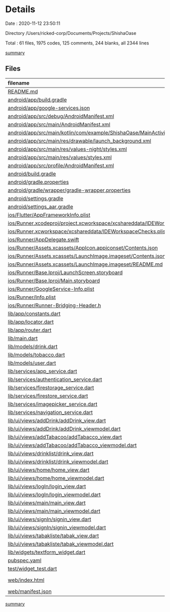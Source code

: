 # Details

Date : 2020-11-12 23:50:11

Directory /Users/ricked-corp/Documents/Projects/ShishaOase

Total : 61 files,  1975 codes, 125 comments, 244 blanks, all 2344 lines

[summary](results.md)

## Files
| filename | language | code | comment | blank | total |
| :--- | :--- | ---: | ---: | ---: | ---: |
| [README.md](/README.md) | Markdown | 10 | 0 | 7 | 17 |
| [android/app/build.gradle](/android/app/build.gradle) | Groovy | 51 | 3 | 14 | 68 |
| [android/app/google-services.json](/android/app/google-services.json) | JSON | 40 | 0 | 0 | 40 |
| [android/app/src/debug/AndroidManifest.xml](/android/app/src/debug/AndroidManifest.xml) | XML | 4 | 3 | 1 | 8 |
| [android/app/src/main/AndroidManifest.xml](/android/app/src/main/AndroidManifest.xml) | XML | 32 | 11 | 2 | 45 |
| [android/app/src/main/kotlin/com/example/ShishaOase/MainActivity.kt](/android/app/src/main/kotlin/com/example/ShishaOase/MainActivity.kt) | kotlin | 4 | 0 | 3 | 7 |
| [android/app/src/main/res/drawable/launch_background.xml](/android/app/src/main/res/drawable/launch_background.xml) | XML | 4 | 7 | 2 | 13 |
| [android/app/src/main/res/values-night/styles.xml](/android/app/src/main/res/values-night/styles.xml) | XML | 9 | 9 | 1 | 19 |
| [android/app/src/main/res/values/styles.xml](/android/app/src/main/res/values/styles.xml) | XML | 9 | 9 | 1 | 19 |
| [android/app/src/profile/AndroidManifest.xml](/android/app/src/profile/AndroidManifest.xml) | XML | 4 | 3 | 1 | 8 |
| [android/build.gradle](/android/build.gradle) | Groovy | 28 | 0 | 5 | 33 |
| [android/gradle.properties](/android/gradle.properties) | Properties | 4 | 0 | 1 | 5 |
| [android/gradle/wrapper/gradle-wrapper.properties](/android/gradle/wrapper/gradle-wrapper.properties) | Properties | 5 | 1 | 1 | 7 |
| [android/settings.gradle](/android/settings.gradle) | Groovy | 8 | 0 | 4 | 12 |
| [android/settings_aar.gradle](/android/settings_aar.gradle) | Groovy | 1 | 0 | 1 | 2 |
| [ios/Flutter/AppFrameworkInfo.plist](/ios/Flutter/AppFrameworkInfo.plist) | XML | 26 | 0 | 1 | 27 |
| [ios/Runner.xcodeproj/project.xcworkspace/xcshareddata/IDEWorkspaceChecks.plist](/ios/Runner.xcodeproj/project.xcworkspace/xcshareddata/IDEWorkspaceChecks.plist) | XML | 8 | 0 | 1 | 9 |
| [ios/Runner.xcworkspace/xcshareddata/IDEWorkspaceChecks.plist](/ios/Runner.xcworkspace/xcshareddata/IDEWorkspaceChecks.plist) | XML | 8 | 0 | 1 | 9 |
| [ios/Runner/AppDelegate.swift](/ios/Runner/AppDelegate.swift) | Swift | 12 | 0 | 2 | 14 |
| [ios/Runner/Assets.xcassets/AppIcon.appiconset/Contents.json](/ios/Runner/Assets.xcassets/AppIcon.appiconset/Contents.json) | JSON | 122 | 0 | 1 | 123 |
| [ios/Runner/Assets.xcassets/LaunchImage.imageset/Contents.json](/ios/Runner/Assets.xcassets/LaunchImage.imageset/Contents.json) | JSON | 23 | 0 | 1 | 24 |
| [ios/Runner/Assets.xcassets/LaunchImage.imageset/README.md](/ios/Runner/Assets.xcassets/LaunchImage.imageset/README.md) | Markdown | 3 | 0 | 2 | 5 |
| [ios/Runner/Base.lproj/LaunchScreen.storyboard](/ios/Runner/Base.lproj/LaunchScreen.storyboard) | XML | 36 | 1 | 1 | 38 |
| [ios/Runner/Base.lproj/Main.storyboard](/ios/Runner/Base.lproj/Main.storyboard) | XML | 25 | 1 | 1 | 27 |
| [ios/Runner/GoogleService-Info.plist](/ios/Runner/GoogleService-Info.plist) | XML | 36 | 0 | 0 | 36 |
| [ios/Runner/Info.plist](/ios/Runner/Info.plist) | XML | 47 | 0 | 1 | 48 |
| [ios/Runner/Runner-Bridging-Header.h](/ios/Runner/Runner-Bridging-Header.h) | C++ | 1 | 0 | 1 | 2 |
| [lib/app/constants.dart](/lib/app/constants.dart) | Dart | 6 | 1 | 2 | 9 |
| [lib/app/locator.dart](/lib/app/locator.dart) | Dart | 28 | 0 | 4 | 32 |
| [lib/app/router.dart](/lib/app/router.dart) | Dart | 50 | 0 | 4 | 54 |
| [lib/main.dart](/lib/main.dart) | Dart | 49 | 0 | 4 | 53 |
| [lib/models/drink.dart](/lib/models/drink.dart) | Dart | 16 | 0 | 4 | 20 |
| [lib/models/tobacco.dart](/lib/models/tobacco.dart) | Dart | 19 | 0 | 4 | 23 |
| [lib/models/user.dart](/lib/models/user.dart) | Dart | 13 | 0 | 4 | 17 |
| [lib/services/app_service.dart](/lib/services/app_service.dart) | Dart | 56 | 0 | 15 | 71 |
| [lib/services/authentication_service.dart](/lib/services/authentication_service.dart) | Dart | 47 | 0 | 7 | 54 |
| [lib/services/firestorage_service.dart](/lib/services/firestorage_service.dart) | Dart | 17 | 0 | 5 | 22 |
| [lib/services/firestore_service.dart](/lib/services/firestore_service.dart) | Dart | 78 | 0 | 11 | 89 |
| [lib/services/imagepicker_service.dart](/lib/services/imagepicker_service.dart) | Dart | 11 | 0 | 2 | 13 |
| [lib/services/navigation_service.dart](/lib/services/navigation_service.dart) | Dart | 17 | 0 | 5 | 22 |
| [lib/ui/views/addDrink/addDrink_view.dart](/lib/ui/views/addDrink/addDrink_view.dart) | Dart | 70 | 0 | 3 | 73 |
| [lib/ui/views/addDrink/addDrink_viewmodel.dart](/lib/ui/views/addDrink/addDrink_viewmodel.dart) | Dart | 37 | 0 | 9 | 46 |
| [lib/ui/views/addTabacoo/addTabacco_view.dart](/lib/ui/views/addTabacoo/addTabacco_view.dart) | Dart | 70 | 0 | 3 | 73 |
| [lib/ui/views/addTabacoo/addTabacco_viewmodel.dart](/lib/ui/views/addTabacoo/addTabacco_viewmodel.dart) | Dart | 37 | 0 | 9 | 46 |
| [lib/ui/views/drinklist/drink_view.dart](/lib/ui/views/drinklist/drink_view.dart) | Dart | 102 | 1 | 5 | 108 |
| [lib/ui/views/drinklist/drink_viewmodel.dart](/lib/ui/views/drinklist/drink_viewmodel.dart) | Dart | 41 | 0 | 8 | 49 |
| [lib/ui/views/home/home_view.dart](/lib/ui/views/home/home_view.dart) | Dart | 31 | 1 | 3 | 35 |
| [lib/ui/views/home/home_viewmodel.dart](/lib/ui/views/home/home_viewmodel.dart) | Dart | 27 | 13 | 9 | 49 |
| [lib/ui/views/logIn/login_view.dart](/lib/ui/views/logIn/login_view.dart) | Dart | 76 | 0 | 3 | 79 |
| [lib/ui/views/logIn/login_viewmodel.dart](/lib/ui/views/logIn/login_viewmodel.dart) | Dart | 30 | 0 | 6 | 36 |
| [lib/ui/views/main/main_view.dart](/lib/ui/views/main/main_view.dart) | Dart | 70 | 0 | 3 | 73 |
| [lib/ui/views/main/main_viewmodel.dart](/lib/ui/views/main/main_viewmodel.dart) | Dart | 14 | 0 | 3 | 17 |
| [lib/ui/views/signIn/signin_view.dart](/lib/ui/views/signIn/signin_view.dart) | Dart | 97 | 0 | 3 | 100 |
| [lib/ui/views/signIn/signin_viewmodel.dart](/lib/ui/views/signIn/signin_viewmodel.dart) | Dart | 52 | 0 | 6 | 58 |
| [lib/ui/views/tabakliste/tabak_view.dart](/lib/ui/views/tabakliste/tabak_view.dart) | Dart | 102 | 1 | 4 | 107 |
| [lib/ui/views/tabakliste/tabak_viewmodel.dart](/lib/ui/views/tabakliste/tabak_viewmodel.dart) | Dart | 41 | 0 | 8 | 49 |
| [lib/widgets/textform_widget.dart](/lib/widgets/textform_widget.dart) | Dart | 18 | 0 | 2 | 20 |
| [pubspec.yaml](/pubspec.yaml) | YAML | 26 | 50 | 17 | 93 |
| [test/widget_test.dart](/test/widget_test.dart) | Dart | 14 | 10 | 7 | 31 |
| [web/index.html](/web/index.html) | Django HTML | 30 | 0 | 4 | 34 |
| [web/manifest.json](/web/manifest.json) | JSON | 23 | 0 | 1 | 24 |

[summary](results.md)